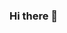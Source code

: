### Hi there 👋

<!--
**su794/su794** is a ✨ _special_ ✨ repository because its `README.md` (this file) appears on your GitHub profile.

I'm a front-end developer with a passion for finding problems and solutions and creating clean and efficient code. I really like trying and learning something new. It never gets boring. I find this tech industry so amazing.

More about Me
🖥️ I'm currently working on my PHP and JavaScript projects.
📝 I'm in New media design and Web Development program at BCIT.
🔗 https://suyeong.ca
-->

